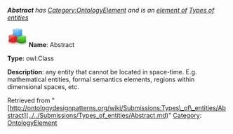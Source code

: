___Abstract__ has [Category:OntologyElement](../../Category/OntologyElement.md "Category:OntologyElement") and is an [element of](../../Property/ElementOf.md "Property:ElementOf") [Types of entities](../../Submissions/Types_of_entities.md "Submissions:Types of entities")_


  




[![Class](../../images/thumb/2/27/Class.gif/45px-Class.gif)](../../Image/Class.gif.md "Class")
__Name__: Abstract 


__Type:__ owl:Class 


__Description__: any entity that cannot be located in space-time. E.g. mathematical entities, formal semantics
elements, regions within dimensional spaces, etc. 





Retrieved from "[http://ontologydesignpatterns.org/wiki/Submissions:Types\_of\_entities/Abstract](../../Submissions/Types_of_entities/Abstract.md)"
 [Category](http://ontologydesignpatterns.org/wiki/Special:Categories "Special:Categories"): [OntologyElement](../../Category/OntologyElement.md "Category:OntologyElement")